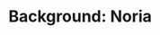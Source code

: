 # Background: Noria

<!--
phew, this chapter is going to be a mouthful.

the idea here is to give enough background about how Noria works to
understand the implementation of partial, and the solutions. this is
going to have to go decently deep, since joins across upqueries for
example rely on join input materializations existing in the same domain.

things that need to be covered:

 - Noria's relation to this thesis
 - basic API
 - MIR
 - dataflow implementation and thread domains
 - migrations
 - materialization choices + indexing
   - join input materialization
   - readers (evmap)?
 - sharders

-->
